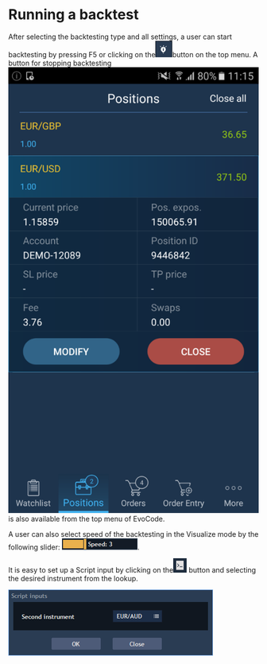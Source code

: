 # Running a backtest

After selecting the backtesting type and all settings, a user can start backtesting by pressing F5 or clicking on the![](../../.gitbook/assets/1%20%2884%29.png)button on the top menu. A button for stopping backtesting![](../../.gitbook/assets/2%20%2866%29.png)
is also available from the top menu of EvoCode.

A user can also select speed of the backtesting in the Visualize mode by the following slider: ![](../../.gitbook/assets/3%20%2827%29.png).

It is easy to set up a Script input by clicking on the![](../../.gitbook/assets/4%20%2813%29.png)
button and selecting the desired instrument from the lookup.

![](../../.gitbook/assets/5%20%2832%29.png)

 

